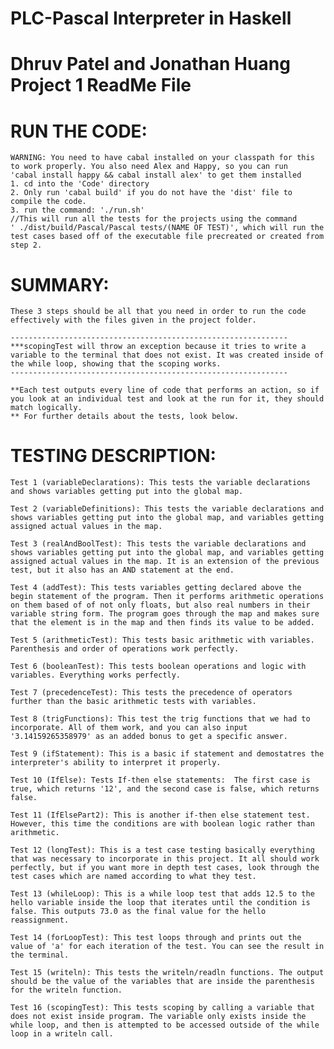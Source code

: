# PLC-Pascal Interpreter in Haskell

# Dhruv Patel and Jonathan Huang Project 1 ReadMe File

# RUN THE CODE:
    WARNING: You need to have cabal installed on your classpath for this to work properly. You also need Alex and Happy, so you can run 
    'cabal install happy && cabal install alex' to get them installed
    1. cd into the 'Code' directory
    2. Only run 'cabal build' if you do not have the 'dist' file to compile the code.
    3. run the command: './run.sh' 
    //This will run all the tests for the projects using the command 
    ' ./dist/build/Pascal/Pascal tests/(NAME OF TEST)', which will run the test cases based off of the executable file precreated or created from step 2.

# SUMMARY:
    These 3 steps should be all that you need in order to run the code effectively with the files given in the project folder.

    --------------------------------------------------------------
    ***scopingTest will throw an exception because it tries to write a variable to the terminal that does not exist. It was created inside of the while loop, showing that the scoping works.
    --------------------------------------------------------------

    **Each test outputs every line of code that performs an action, so if you look at an individual test and look at the run for it, they should match logically.
    ** For further details about the tests, look below.

# TESTING DESCRIPTION:
    Test 1 (variableDeclarations): This tests the variable declarations and shows variables getting put into the global map.

    Test 2 (variableDefinitions): This tests the variable declarations and shows variables getting put into the global map, and variables getting assigned actual values in the map.

    Test 3 (realAndBoolTest): This tests the variable declarations and shows variables getting put into the global map, and variables getting assigned actual values in the map. It is an extension of the previous test, but it also has an AND statement at the end.

    Test 4 (addTest): This tests variables getting declared above the begin statement of the program. Then it performs arithmetic operations on them based of of not only floats, but also real numbers in their variable string form. The program goes through the map and makes sure that the element is in the map and then finds its value to be added.
    
    Test 5 (arithmeticTest): This tests basic arithmetic with variables. Parenthesis and order of operations work perfectly.

    Test 6 (booleanTest): This tests boolean operations and logic with variables. Everything works perfectly.

    Test 7 (precedenceTest): This tests the precedence of operators further than the basic arithmetic tests with variables.

    Test 8 (trigFunctions): This test the trig functions that we had to incorporate. All of them work, and you can also input '3.14159265358979' as an added bonus to get a specific answer.

    Test 9 (ifStatement): This is a basic if statement and demostatres the interpreter's ability to interpret it properly.

    Test 10 (IfElse): Tests If-then else statements:  The first case is true, which returns '12', and the second case is false, which returns false.

    Test 11 (IfElsePart2): This is another if-then else statement test. However, this time the conditions are with boolean logic rather than arithmetic. 

    Test 12 (longTest): This is a test case testing basically everything that was necessary to incorporate in this project. It all should work perfectly, but if you want more in depth test cases, look through the test cases which are named according to what they test.

    Test 13 (whileLoop): This is a while loop test that adds 12.5 to the hello variable inside the loop that iterates until the condition is false. This outputs 73.0 as the final value for the hello reassignment.

    Test 14 (forLoopTest): This test loops through and prints out the value of 'a' for each iteration of the test. You can see the result in the terminal.

    Test 15 (writeln): This tests the writeln/readln functions. The output should be the value of the variables that are inside the parenthesis for the writeln function.

    Test 16 (scopingTest): This tests scoping by calling a variable that does not exist inside program. The variable only exists inside the while loop, and then is attempted to be accessed outside of the while loop in a writeln call.
